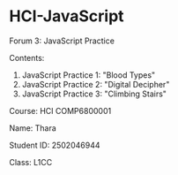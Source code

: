 # HCI-JavaScript
Forum 3: JavaScript Practice

Contents:
1. JavaScript Practice 1: "Blood Types"
2. JavaScript Practice 2: "Digital Decipher"
3. JavaScript Practice 3: "Climbing Stairs"

Course: HCI COMP6800001

Name: Thara

Student ID: 2502046944

Class: L1CC
